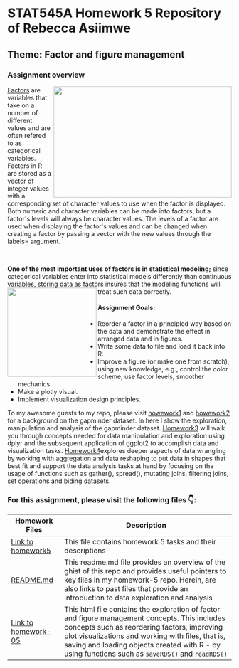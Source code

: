 # STAT545A Homework 5 Repository of Rebecca Asiimwe 

## Theme: Factor and figure management

### Assignment overview
[<img align ="right" src="https://github.com/STAT545-UBC-students/hw05-rasiimwe/blob/master/Plugins/plotlygm.gif" width="400" height="250"/>](https://github.com/STAT545-UBC-students/hw05-rasiimwe/blob/master/Plugins/plotlygm.gif)

[Factors](https://www.stat.berkeley.edu/~s133/factors.html) are variables that take on a number of different values and are often refered to as categorical variables. Factors in R are stored as a vector of integer values with a corresponding set of character values to use when the factor is displayed. Both numeric and character variables can be made into factors, but a factor's levels will always be character values. The levels of a factor are used when displaying the factor's values and can be changed when creating a factor by passing a vector with the new values through the labels= argument. 

&nbsp;

**One of the most important uses of factors is in statistical modeling;** since categorical variables enter into statistical models differently than continuous variables, storing data as factors insures that the modeling functions will treat such data correctly.
[<img align ="left" src="https://github.com/STAT545-UBC-students/hw05-rasiimwe/blob/master/Plugins/Capturex.png" width="200" height="200"/>](https://github.com/STAT545-UBC-students/hw05-rasiimwe/blob/master/Plugins/Capturex.png)

#### Assignment Goals:

* Reorder a factor in a principled way based on the data and demonstrate the effect in arranged data and in figures.
* Write some data to file and load it back into R.
* Improve a figure (or make one from scratch), using new knowledge, e.g., control the color scheme, use factor levels, smoother mechanics.
* Make a plotly visual.
* Implement visualization design principles.


To my awesome guests to my repo, please visit [howework1](https://github.com/STAT545-UBC-students/hw01-rasiimwe) and [howework2](https://github.com/STAT545-UBC-students/hw02-rasiimwe/blob/master/hw02.md) for a background on the gapminder dataset. In here I show the exploration, manipulation and analysis of the gapminder dataset. [Homework3](https://github.com/STAT545-UBC-students/hw03-rasiimwe/blob/master/hw03-rasiimwe.md) will walk you through concepts needed for  data manipulation and exploration using dplyr and the subsequent application of ggplot2 to accomplish data and visualization tasks. [Homework4](https://github.com/STAT545-UBC-students/hw04-rasiimwe)explores deeper aspects of data wrangling by working with aggregation and data reshaping to put data in shapes that best fit and support the data analysis tasks at hand by focusing on the usage of functions such as gather(), spread(), mutating joins, filtering joins, set operations and biding datasets.


### For this assignment, please visit the following files :point_down::

|   **Homework Files**   | **Description** |
|----------------|------------|
|[Link to homework5](http://stat545.com/Classroom/assignments/hw05/hw05.html)|This file contains homework 5 tasks and their descriptions|
|[README.md](https://github.com/STAT545-UBC-students/hw05-rasiimwe/blob/master/README.md)|This readme.md file provides an overview of the ghist of this repo and provides useful pointers to key files in my homework-5 repo. Herein, are also links to past files that provide an introduction to data exploration and analysis |
|[Link to homework-05](https://rasiimwe.github.io/html_render/hw05-rasiimwe.html)|This html file contains the exploration of factor and figure management concepts. This includes concepts such as reordering factors, improving plot visualizations and working with files, that is, saving and loading objects created with R - by using functions such as `saveRDS()` and `readRDS()`|


